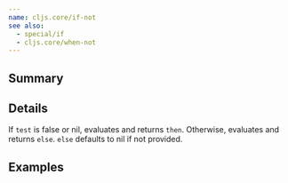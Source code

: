 ```yaml
---
name: cljs.core/if-not
see also:
  - special/if
  - cljs.core/when-not
---
```


## Summary

## Details

If `test` is false or nil, evaluates and returns `then`. Otherwise, evaluates
and returns `else`. `else` defaults to nil if not provided.

## Examples
